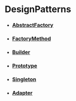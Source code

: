 # DesignPatterns

* ### [AbstractFactory](https://github.com/Justdek-code/DesignPatterns/tree/master/AbstractFactory)
* ### [FactoryMethod](https://github.com/Justdek-code/DesignPatterns/tree/master/FactoryMethod)
* ### [Builder](https://github.com/Justdek-code/DesignPatterns/tree/master/Builder)
* ### [Prototype](https://github.com/Justdek-code/DesignPatterns/tree/master/Prototype)
* ### [Singleton](https://github.com/Justdek-code/DesignPatterns/tree/master/Singleton)
* ### [Adapter](https://github.com/Justdek-code/DesignPatterns/tree/master/Adapter)
